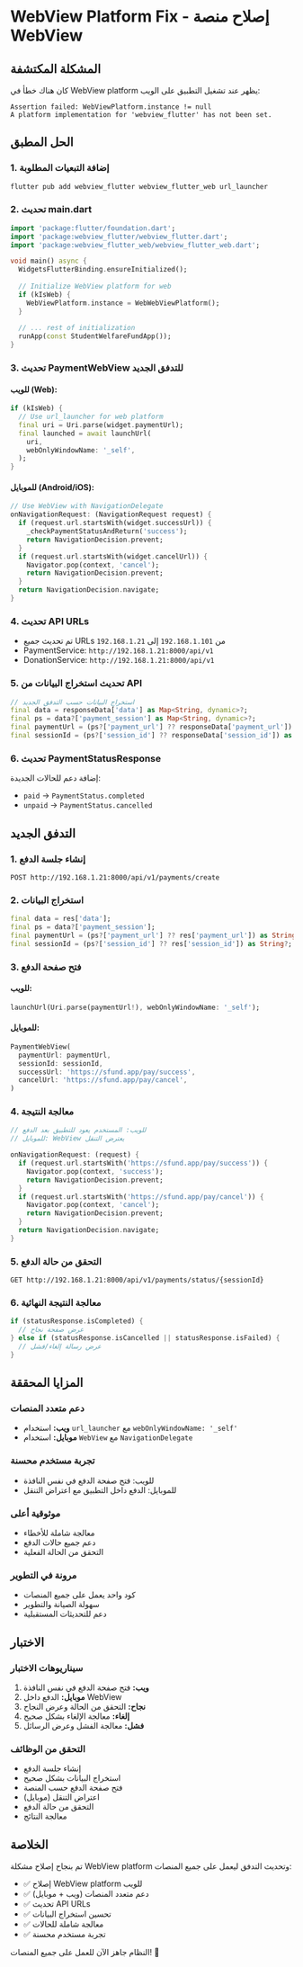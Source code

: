 # WebView Platform Fix - إصلاح منصة WebView

## المشكلة المكتشفة
كان هناك خطأ في WebView platform يظهر عند تشغيل التطبيق على الويب:
```
Assertion failed: WebViewPlatform.instance != null
A platform implementation for 'webview_flutter' has not been set.
```

## الحل المطبق

### 1. إضافة التبعيات المطلوبة
```bash
flutter pub add webview_flutter webview_flutter_web url_launcher
```

### 2. تحديث main.dart
```dart
import 'package:flutter/foundation.dart';
import 'package:webview_flutter/webview_flutter.dart';
import 'package:webview_flutter_web/webview_flutter_web.dart';

void main() async {
  WidgetsFlutterBinding.ensureInitialized();
  
  // Initialize WebView platform for web
  if (kIsWeb) {
    WebViewPlatform.instance = WebWebViewPlatform();
  }
  
  // ... rest of initialization
  runApp(const StudentWelfareFundApp());
}
```

### 3. تحديث PaymentWebView للتدفق الجديد

#### للويب (Web):
```dart
if (kIsWeb) {
  // Use url_launcher for web platform
  final uri = Uri.parse(widget.paymentUrl);
  final launched = await launchUrl(
    uri,
    webOnlyWindowName: '_self',
  );
}
```

#### للموبايل (Android/iOS):
```dart
// Use WebView with NavigationDelegate
onNavigationRequest: (NavigationRequest request) {
  if (request.url.startsWith(widget.successUrl)) {
    _checkPaymentStatusAndReturn('success');
    return NavigationDecision.prevent;
  }
  if (request.url.startsWith(widget.cancelUrl)) {
    Navigator.pop(context, 'cancel');
    return NavigationDecision.prevent;
  }
  return NavigationDecision.navigate;
}
```

### 4. تحديث API URLs
- تم تحديث جميع URLs من `192.168.1.101` إلى `192.168.1.21`
- PaymentService: `http://192.168.1.21:8000/api/v1`
- DonationService: `http://192.168.1.21:8000/api/v1`

### 5. تحديث استخراج البيانات من API
```dart
// استخراج البيانات حسب التدفق الجديد
final data = responseData['data'] as Map<String, dynamic>?;
final ps = data?['payment_session'] as Map<String, dynamic>?;
final paymentUrl = (ps?['payment_url'] ?? responseData['payment_url']) as String?;
final sessionId = (ps?['session_id'] ?? responseData['session_id']) as String?;
```

### 6. تحديث PaymentStatusResponse
إضافة دعم للحالات الجديدة:
- `paid` → `PaymentStatus.completed`
- `unpaid` → `PaymentStatus.cancelled`

## التدفق الجديد

### 1. إنشاء جلسة الدفع
```
POST http://192.168.1.21:8000/api/v1/payments/create
```

### 2. استخراج البيانات
```dart
final data = res['data'];
final ps = data?['payment_session'];
final paymentUrl = (ps?['payment_url'] ?? res['payment_url']) as String?;
final sessionId = (ps?['session_id'] ?? res['session_id']) as String?;
```

### 3. فتح صفحة الدفع

#### للويب:
```dart
launchUrl(Uri.parse(paymentUrl!), webOnlyWindowName: '_self');
```

#### للموبايل:
```dart
PaymentWebView(
  paymentUrl: paymentUrl,
  sessionId: sessionId,
  successUrl: 'https://sfund.app/pay/success',
  cancelUrl: 'https://sfund.app/pay/cancel',
)
```

### 4. معالجة النتيجة
```dart
// للويب: المستخدم يعود للتطبيق بعد الدفع
// للموبايل: WebView يعترض التنقل

onNavigationRequest: (request) {
  if (request.url.startsWith('https://sfund.app/pay/success')) {
    Navigator.pop(context, 'success');
    return NavigationDecision.prevent;
  }
  if (request.url.startsWith('https://sfund.app/pay/cancel')) {
    Navigator.pop(context, 'cancel');
    return NavigationDecision.prevent;
  }
  return NavigationDecision.navigate;
}
```

### 5. التحقق من حالة الدفع
```
GET http://192.168.1.21:8000/api/v1/payments/status/{sessionId}
```

### 6. معالجة النتيجة النهائية
```dart
if (statusResponse.isCompleted) {
  // عرض صفحة نجاح
} else if (statusResponse.isCancelled || statusResponse.isFailed) {
  // عرض رسالة إلغاء/فشل
}
```

## المزايا المحققة

### دعم متعدد المنصات
- **ويب:** استخدام `url_launcher` مع `webOnlyWindowName: '_self'`
- **موبايل:** استخدام `WebView` مع `NavigationDelegate`

### تجربة مستخدم محسنة
- للويب: فتح صفحة الدفع في نفس النافذة
- للموبايل: الدفع داخل التطبيق مع اعتراض التنقل

### موثوقية أعلى
- معالجة شاملة للأخطاء
- دعم جميع حالات الدفع
- التحقق من الحالة الفعلية

### مرونة في التطوير
- كود واحد يعمل على جميع المنصات
- سهولة الصيانة والتطوير
- دعم للتحديثات المستقبلية

## الاختبار

### سيناريوهات الاختبار
1. **ويب:** فتح صفحة الدفع في نفس النافذة
2. **موبايل:** الدفع داخل WebView
3. **نجاح:** التحقق من الحالة وعرض النجاح
4. **إلغاء:** معالجة الإلغاء بشكل صحيح
5. **فشل:** معالجة الفشل وعرض الرسائل

### التحقق من الوظائف
- إنشاء جلسة الدفع
- استخراج البيانات بشكل صحيح
- فتح صفحة الدفع حسب المنصة
- اعتراض التنقل (موبايل)
- التحقق من حالة الدفع
- معالجة النتائج

## الخلاصة

تم بنجاح إصلاح مشكلة WebView platform وتحديث التدفق ليعمل على جميع المنصات:

- ✅ إصلاح WebView platform للويب
- ✅ دعم متعدد المنصات (ويب + موبايل)
- ✅ تحديث API URLs
- ✅ تحسين استخراج البيانات
- ✅ معالجة شاملة للحالات
- ✅ تجربة مستخدم محسنة

النظام جاهز الآن للعمل على جميع المنصات! 🚀
